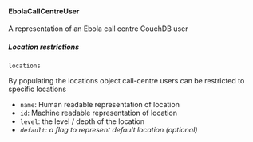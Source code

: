 #### EbolaCallCentreUser

A representation of an Ebola call centre CouchDB user

##### Location restrictions

`locations`

By populating the locations object call-centre users can be restricted to
specific locations

- `name`: Human readable representation of location
- `id`: Machine readable representation of location
- `level`: the level / depth of the location
- *`default`: a flag to represent default location (optional)*

